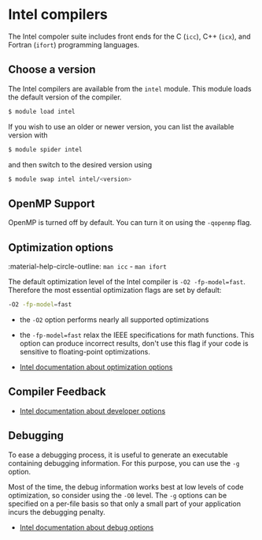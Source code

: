 # Intel compilers

[intel-opt]: https://www.intel.com/content/www/us/en/docs/dpcpp-cpp-compiler/developer-guide-reference/2023-2/optimization-options.html
[intel-debug]: https://www.intel.com/content/www/us/en/docs/dpcpp-cpp-compiler/developer-guide-reference/2023-2/output-debug-and-precompiled-header-options.html
[intel-dev]: https://www.intel.com/content/www/us/en/docs/dpcpp-cpp-compiler/developer-guide-reference/2023-2/optimization-report-options.html 

The Intel compoler suite includes front ends for the C (`icc`), C++
(`icx`), and Fortran (`ifort`) programming languages.

## Choose a version

The Intel compilers are available from the `intel` module. This
module loads the default version of the compiler.

```bash
$ module load intel
```

If you wish to use an older or newer version, you can list the available
version with

```bash
$ module spider intel
```

and then switch to the desired version using

```bash
$ module swap intel intel/<version>
```

## OpenMP Support

OpenMP is turned off by default. You can turn it on using the `-qopenmp` flag.

## Optimization options

:material-help-circle-outline: `man icc` - `man ifort`

The default optimization level of the Intel compiler is `-O2 -fp-model=fast`. Therefore the most essential optimization flags are set by default:

```bash
-O2 -fp-model=fast
```

- the `-O2` option performs nearly all supported optimizations
- the `-fp-model=fast` relax the IEEE specifications for math functions. This option
  can produce incorrect results, don't use this flag if your code is sensitive
  to floating-point optimizations.


- [Intel documentation about optimization options][intel-opt]


## Compiler Feedback

- [Intel documentation about developer options][intel-dev]

## Debugging

To ease a debugging process, it is useful to generate an executable containing
debugging information. For this purpose, you can use the `-g` option.

Most of the time, the debug information works best at low levels of code
optimization, so consider using the `-O0` level. The `-g` options can be
specified on a per-file basis so that only a small part of your application
incurs the debugging penalty.

- [Intel documentation about debug options][intel-debug]
